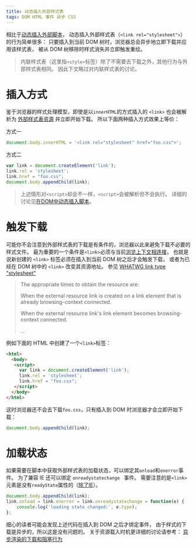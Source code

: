 ```yaml
---
title: 动态插入外部样式表
tags: DOM HTML 事件 异步 CSS
---
```


相比于[动态插入外部脚本](/2017/01/16/dynamic-script-insertion.html)，
动态插入外部样式表（`<link rel="stylesheet">`）的行为简单很多：
只要插入到当前 DOM 树时，浏览器总会异步地立即下载并应用该样式表，
被从 DOM 树移除时样式消失并立即触发重绘。

> 内联样式表（这里指`<style>`标签）除了不需要去下载之外，其他行为与外部样式表相同。
> 因此下文略过对内联样式表的讨论。

<!--more-->

# 插入方式

鉴于浏览器的样式处理模型，即使是以`innerHTML`的方式插入的 `<link>` 
也会被解析为 [外部样式表资源][ex-link-res] 并立即开始下载。
所以下面两种插入方式效果上等价：

方式一

```javascript
document.body.innerHTML = '<link rel="stylesheet" href="foo.css">';
```

方式二

```javascript
var link = document.createElement('link');
link.rel = 'stylesheet';
link.href = "foo.css";
document.body.appendChild(link);
```

> 上述情形对`<script>`却会不一样，`<script>`会被解析但不会执行。
> 详细的讨论见[在DOM中动态插入脚本](/2017/01/16/dynamic-script-insertion.html)。

# 触发下载

可能你不会注意到外部样式表的下载是有条件的，浏览器以此来避免下载不必要的样式文件。
最为重要的一个条件是`<link>`必须与当前[浏览上下文相连接][bcc]，
也就是说新创建的 `<link>` 标签必须在插入到当前 DOM 树之后才会触发下载，
或者为已经在 DOM 树中的 `<link>` 改变其资源地址。
参见 [WHATWG link type "stylesheet"][lts]

> The appropriate times to obtain the resource are:
>
> When the external resource link is created on a link element that is already browsing-context connected.
> 
> When the external resource link's link element becomes browsing-context connected.
>
> ...

例如下面的 HTML 中创建了一个`<link>`标签：

```html
<html>
  <body>
   <script>
     var link = document.createElement('link');
     link.rel = 'stylesheet';
     link.href = "foo.css";
   </script>
  </body>
</html>
```

这时浏览器还不会去下载`foo.css`，只有插入到 DOM 时浏览器才会立即开始下载：

```javascript
document.body.appendChild(link);
```

# 加载状态

如果需要在脚本中获取外部样式表的加载状态，可以绑定其`onload`和`onerror`事件。
为了兼容 IE 还可以绑定 `onreadystatechange ` 事件。
需要注意的是`<link>`元素是没有`readyState`属性的（[除了IE][readystate-ie]）。

```javascript
document.body.appendChild(link);
link.onload = link.onerror = link.onreadystatechange = function(e) {
    console.log('loading state changed:', e.type);
};
```

细心的读者可能会发现上述代码在插入到 DOM 之后才绑定事件，
由于样式的下载是异步的，所以这是没有问题的。
关于资源载入时机更详细的讨论请参考：
[异步渲染的下载和阻塞行为](/2016/11/26/dynamic-dom-render-blocking.html)


[ex-link-res]: https://whatwg-cn.github.io/html/#external-resource-link
[bcc]: https://html.spec.whatwg.org/#browsing-context-connected
[lts]: https://html.spec.whatwg.org/#link-type-stylesheet
[readystate-ie]: https://msdn.microsoft.com/zh-cn/library/ms534359(v=vs.85).aspx
